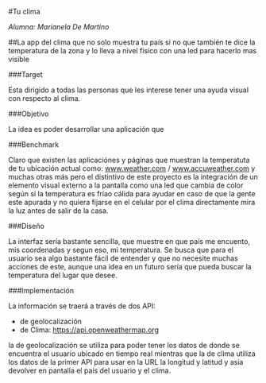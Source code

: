 #Tu clima

*Alumna: Marianela De Martino*

##La app del clima que no solo muestra tu país si no que también te dice la temperatura de la zona y lo lleva a nivel fisico con una led para hacerlo mas visible

###Target

Esta dirigido a todas las personas que les interese tener una ayuda visual con respecto al clima.


###Objetivo

La idea es poder desarrollar una aplicación que 


###Benchmark

Claro que existen las aplicaciónes y páginas que muestran la temperatuta de tu ubicación actual como: www.weather.com / www.accuweather.com y muchas otras más pero el distintivo de este proyecto es la integración de un elemento visual externo a la pantalla como una led que cambia de color según si la temperatura es fríao cálida para ayudar en caso de que la gente este apurada y no quiera fijarse en el celular por el clima directamente mira la luz antes de salir de la casa.





###Diseño


La interfaz sería bastante sencilla, que muestre en que país me encuento, mis coordenadas y segun eso, mi temperatura. Se busca que para el usuario sea algo bastante fácil de entender y que no necesite muchas acciones de este, aunque una idea en un futuro sería que pueda buscar la temperatura del lugar que desee.


###Implementación 

La información se traerá a través de dos API:
- de geolocalización
- de Clima: https://api.openweathermap.org

la de geolocalización se utiliza para poder tener los datos de donde se encuentra el usuario ubicado en tiempo real mientras que la de clima utiliza los datos de la primer API para usar en la URL la longitud y latitud y asia devolver en pantalla el país del usuario y el clima.
